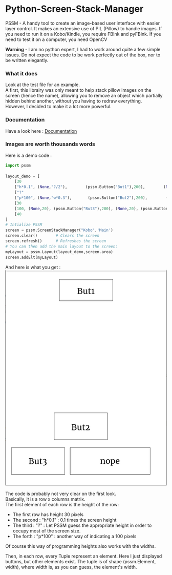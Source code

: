 # Python-Screen-Stack-Manager
PSSM - A handy tool to create an image-based user interface with easier layer control.
It makes an extensive use of PIL (Pillow) to handle images.
If you need to run it on a Kobo/Kindle, you require FBInk and pyFBink.
If you need to test it on a computer, you need OpenCV

**Warning** - I am no python expert, I had to work around quite a few simple issues. Do not expect the code to be work perfectly out of the box, nor to be written elegantly.

### What it does
Look at the test file for an example.  
A first, this librairy was only meant to help stack pillow images on the screen (hence the name), allowing you to remove an object which partially hidden behind another, without you having to redraw everything.  
However, I decided to make it a lot more powerful.  




### Documentation
Have a look here :
[Documentation](DOCS/HELP.md)

### Images are worth thousands words
Here is a demo code :
```Python
import pssm

layout_demo = [
    [30                                                                                         ],
    ["h*0.1", (None,"?/2"),        (pssm.Button("But1"),200),        (None,"?/2")               ],
    ["?"                                                                                        ],
    ["p*100", (None,"w*0.3"),       (pssm.Button("But2"),200),        (None,"w*0.3")            ],
    [30                                                                                         ],
    [100, (None,20), (pssm.Button("But3"),200), (None,20), (pssm.Button("nope"),300), (None,10) ],
    [40                                                                                         ]
]
# Intialize PSSM
screen = pssm.ScreenStackManager("Kobo",'Main')
screen.clear()        # Clears the screen
screen.refresh()      # Refreshes the screen
# You can then add the main layout to the screen:
myLayout = pssm.Layout(layout_demo,screen.area)
screen.addElt(myLayout)
```
And here is what you get :
![PSSMLayout](DOCS/PSSM_Layout.PNG)

The code is probably not very clear on the first look.  
Basically, it is a row x columns matrix.  
The first element of each row is the height of the row:  
- The first row has height 30 pixels
- The second : "h*0.1" :  0.1 times the screen height
- The third : "?" : Let PSSM guess the appropriate height in order to occupy most of the screen size.
- The forth : "p*100" : another way of indicating a 100 pixels

Of course this way of programming heights also works with the widths.  

Then, in each row, every Tuple represent an element. Here I just displayed buttons, but other elements exist. The tuple is of shape (pssm.Element, width), where width is, as you can guess, the element's width.
